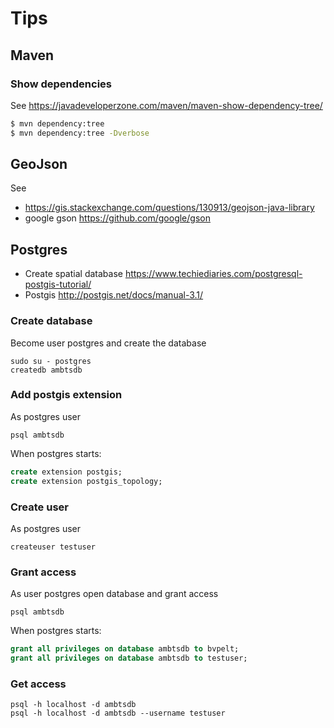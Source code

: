 # Tips

## Maven
### Show dependencies
See https://javadeveloperzone.com/maven/maven-show-dependency-tree/
```bash
$ mvn dependency:tree
$ mvn dependency:tree -Dverbose
```
## GeoJson
See 
- https://gis.stackexchange.com/questions/130913/geojson-java-library
- google gson  https://github.com/google/gson

## Postgres
- Create spatial database https://www.techiediaries.com/postgresql-postgis-tutorial/
- Postgis http://postgis.net/docs/manual-3.1/

### Create database
Become user postgres and create the database
```shell
sudo su - postgres
createdb ambtsdb
```
### Add postgis extension
As postgres user
```shell
psql ambtsdb
```
When postgres starts:
```sql
create extension postgis;
create extension postgis_topology;
```
### Create user
As postgres user
```shell
createuser testuser
```
### Grant access
As user postgres open database and grant access
```shell
psql ambtsdb
```
When postgres starts:
```sql
grant all privileges on database ambtsdb to bvpelt;
grant all privileges on database ambtsdb to testuser;
```
### Get access
```shell
psql -h localhost -d ambtsdb 
psql -h localhost -d ambtsdb --username testuser
```
